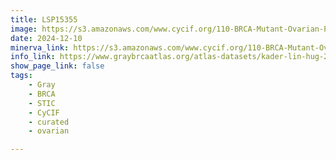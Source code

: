 ```yaml
---
title: LSP15355
image: https://s3.amazonaws.com/www.cycif.org/110-BRCA-Mutant-Ovarian-Precursors/LSP15355/LSP15355.png
date: 2024-12-10
minerva_link: https://s3.amazonaws.com/www.cycif.org/110-BRCA-Mutant-Ovarian-Precursors/LSP15355/index.html
info_link: https://www.graybrcaatlas.org/atlas-datasets/kader-lin-hug-2024/
show_page_link: false
tags:
    - Gray
    - BRCA
    - STIC
    - CyCIF
    - curated
    - ovarian

---
```

